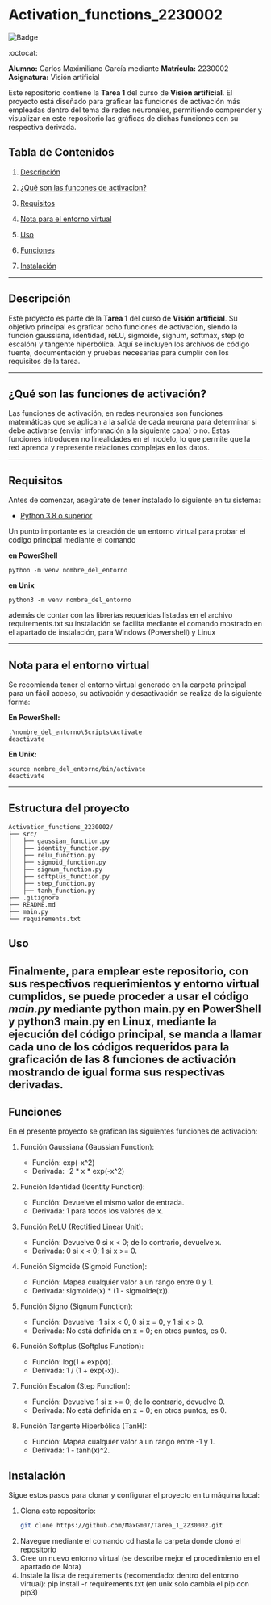 # Activation_functions_2230002

![Badge](https://img.shields.io/badge/Estado-Completado-brightgreen)

:octocat:

**Alumno:** Carlos Maximiliano García mediante
**Matrícula:** 2230002
**Asignatura:** Visión artificial

Este repositorio contiene la **Tarea 1** del curso de **Visión artificial**. El proyecto está diseñado para graficar las funciones de activación más empleadas dentro del tema de redes neuronales, permitiendo comprender y visualizar en este repositorio las gráficas de dichas funciones con su respectiva derivada.


## Tabla de Contenidos

1. [Descripción](#descripción)
2. [¿Qué son las funcones de activacion?](#qué-son-las-funciones-de-activación)
3. [Requisitos](#requisitos)
5. [Nota para el entorno virtual](#nota-para-el-entorno-virtual)

6. [Uso](#uso)
7. [Funciones](#funciones)
8. [Instalación](#instalación)
---

## Descripción

Este proyecto es parte de la **Tarea 1** del curso de **Visión artificial**. Su objetivo principal es graficar ocho funciones de activacion, siendo la función gaussiana, identidad, reLU, sigmoide, signum, softmax, step (o escalón) y tangente hiperbólica. Aquí se incluyen los archivos de código fuente, documentación y pruebas necesarias para cumplir con los requisitos de la tarea.

---
## ¿Qué son las funciones de activación?
Las funciones de activación, en redes neuronales son funciones matemáticas que se aplican a la salida de cada neurona para determinar si debe activarse (enviar información a la siguiente capa) o no. Estas funciones introducen no linealidades en el modelo, lo que permite que la red aprenda y represente relaciones complejas en los datos.

---
## Requisitos

Antes de comenzar, asegúrate de tener instalado lo siguiente en tu sistema:

- [Python 3.8 o superior](https://www.python.org/downloads/) 

Un punto importante es la creación de un entorno virtual para probar el código principal mediante el comando

**en PowerShell**
    
    python -m venv nombre_del_entorno 

**en Unix**

    python3 -m venv nombre_del_entorno  

además de contar con las librerías requeridas listadas en el archivo requirements.txt
su instalación se facilita mediante el comando mostrado en el apartado de instalación, para Windows (Powershell) y Linux


---


## Nota para el entorno virtual
Se recomienda tener el entorno virtual generado en la carpeta principal para un fácil acceso, su activación y desactivación se realiza de la siguiente forma: 

**En PowerShell:**
    
    .\nombre_del_entorno\Scripts\Activate
    deactivate
    

**En Unix:**

    source nombre_del_entorno/bin/activate
    deactivate
---   
## Estructura del proyecto
```
Activation_functions_2230002/
├── src/
│   ├── gaussian_function.py
│   ├── identity_function.py
│   ├── relu_function.py
│   ├── sigmoid_function.py
│   ├── signum_function.py
│   ├── softplus_function.py
│   ├── step_function.py
│   ├── tanh_function.py
├── .gitignore
├── README.md
├── main.py
└── requirements.txt
```

## Uso
Finalmente, para emplear este repositorio, con sus respectivos requerimientos y entorno virtual cumplidos, se puede proceder a usar el código *main.py* mediante python main.py en PowerShell y python3 main.py en Linux, mediante la ejecución del código principal, se manda a llamar cada uno de los códigos requeridos para la graficación de las 8 funciones de activación mostrando de igual forma sus respectivas derivadas.
---
## Funciones

En el presente proyecto se grafican las siguientes funciones de activacion:

1. Función Gaussiana (Gaussian Function):
   - Función: exp(-x^2)
   - Derivada: -2 * x * exp(-x^2)

2. Función Identidad (Identity Function):
   - Función: Devuelve el mismo valor de entrada.
   - Derivada: 1 para todos los valores de x.

3. Función ReLU (Rectified Linear Unit):
   - Función: Devuelve 0 si x < 0; de lo contrario, devuelve x.
   - Derivada: 0 si x < 0; 1 si x >= 0.

4. Función Sigmoide (Sigmoid Function):
   - Función: Mapea cualquier valor a un rango entre 0 y 1.
   - Derivada: sigmoide(x) * (1 - sigmoide(x)).

5. Función Signo (Signum Function):
   - Función: Devuelve -1 si x < 0, 0 si x = 0, y 1 si x > 0.
   - Derivada: No está definida en x = 0; en otros puntos, es 0.

6. Función Softplus (Softplus Function):
   - Función: log(1 + exp(x)).
   - Derivada: 1 / (1 + exp(-x)).

7. Función Escalón (Step Function):
   - Función: Devuelve 1 si x >= 0; de lo contrario, devuelve 0.
   - Derivada: No está definida en x = 0; en otros puntos, es 0.

8. Función Tangente Hiperbólica (TanH):
   - Función: Mapea cualquier valor a un rango entre -1 y 1.
   - Derivada: 1 - tanh(x)^2.


## Instalación

Sigue estos pasos para clonar y configurar el proyecto en tu máquina local:

1. Clona este repositorio:
   ```bash
   git clone https://github.com/MaxGm07/Tarea_1_2230002.git
2. Navegue mediante el comando cd hasta la carpeta donde clonó el repositorio
3. Cree un nuevo entorno virtual (se describe mejor el procedimiento en el apartado de Nota)
4. Instale la lista de requirements (recomendado: dentro del entorno virtual):
    pip install -r requirements.txt (en unix solo cambia el pip con pip3)
